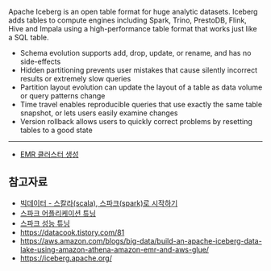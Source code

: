 Apache Iceberg is an open table format for huge analytic datasets.
Iceberg adds tables to compute engines including Spark, Trino, PrestoDB, Flink, Hive and Impala using a high-performance table format that works just like a SQL table.

* Schema evolution supports add, drop, update, or rename, and has no side-effects
* Hidden partitioning prevents user mistakes that cause silently incorrect results or extremely slow queries
* Partition layout evolution can update the layout of a table as data volume or query patterns change
* Time travel enables reproducible queries that use exactly the same table snapshot, or lets users easily examine changes
* Version rollback allows users to quickly correct problems by resetting tables to a good state

------------

* [EMR 클러스터 생성](https://github.com/gnosia93/iceberg-on-aws/blob/main/tutorial/emr-create.md)



## 참고자료 ##
* [빅데이터 - 스칼라(scala), 스파크(spark)로 시작하기](https://wikidocs.net/book/2350)
* [스파크 어플리케이션 튜닝](http://kysepark.blogspot.com/2016/04/how-to-tune-your-apache-spark-jobs-part.html)
* [스파크 성능 튜닝](https://pizzathief.oopy.io/dealing-with-spark-data-skew)
* https://datacook.tistory.com/81
* https://aws.amazon.com/blogs/big-data/build-an-apache-iceberg-data-lake-using-amazon-athena-amazon-emr-and-aws-glue/
* https://iceberg.apache.org/
